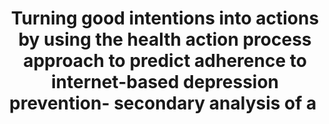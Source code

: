 --- 
abstract: '' 
authors: 
 - zarski
 -  M Berking
 -  D Reis
 -  D Lehr
 -  buntrock
 -  R Schwarzer
 -  admin
doi: '' 
featured: false 
publication: '*Journal of medical Internet research*, 15' 
publication_short: '' 
publishDate: '2018-01-01' 
title: 'Turning good intentions into actions by using the health action process approach to predict adherence to internet-based depression prevention- secondary analysis of a ' 
url_code: '' 
url_dataset: '' 
url_pdf: '' 
url_poster: '' 
url_project: '' 
url_slides: '' 
url_source: '' 
url_video: '' 
---